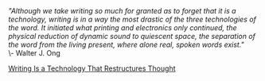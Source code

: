 <i>
"Although we take writing so much for granted as to forget that it is a technology, writing is in a way the most drastic of the three technologies of the word. It initiated what printing and electronics only continued, the physical reduction of dynamic sound to quiescent space, the separation of the word from the living present, where alone real, spoken words exist."</i>
 
<br>
\- Walter J. Ong

[Writing Is a Technology That Restructures Thought](https://w3.ric.edu/faculty/rpotter/temp/ong.pdf)

